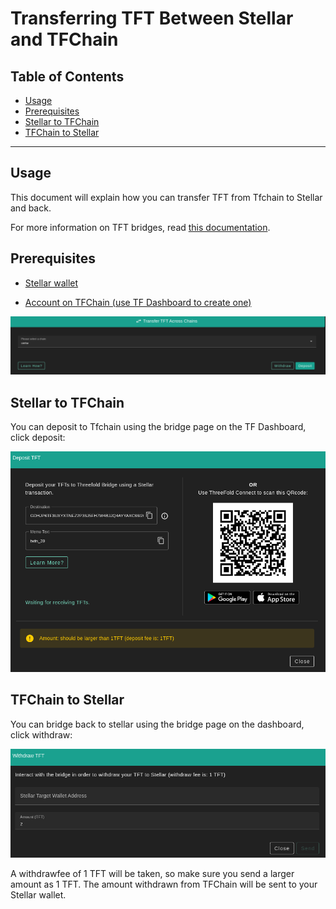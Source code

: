 <h1> Transferring TFT Between Stellar and TFChain</h1>

<h2>Table of Contents</h2>

- [Usage](#usage)
- [Prerequisites](#prerequisites)
- [Stellar to TFChain](#stellar-to-tfchain)
- [TFChain to Stellar](#tfchain-to-stellar)

***

## Usage

This document will explain how you can transfer TFT from Tfchain to Stellar and back.

For more information on TFT bridges, read [this documentation](../threefold_token/tft_bridges/tft_bridges.md).

## Prerequisites

- [Stellar wallet](../threefold_token/storing_tft/storing_tft.md)

- [Account on TFChain (use TF Dashboard to create one)](../dashboard/wallet_connector.md)

![](./img/bridge.png)

## Stellar to TFChain

You can deposit to Tfchain using the bridge page on the TF Dashboard, click deposit:

![bridge](./img/bridge_deposit.png)

## TFChain to Stellar

You can bridge back to stellar using the bridge page on the dashboard, click withdraw:

![withdraw](./img/bridge_withdraw.png)

A withdrawfee of 1 TFT will be taken, so make sure you send a larger amount as 1 TFT.
The amount withdrawn from TFChain will be sent to your Stellar wallet.
